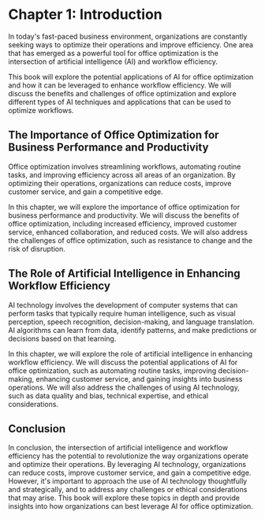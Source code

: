 Chapter 1: Introduction
=======================

In today's fast-paced business environment, organizations are constantly seeking ways to optimize their operations and improve efficiency. One area that has emerged as a powerful tool for office optimization is the intersection of artificial intelligence (AI) and workflow efficiency.

This book will explore the potential applications of AI for office optimization and how it can be leveraged to enhance workflow efficiency. We will discuss the benefits and challenges of office optimization and explore different types of AI techniques and applications that can be used to optimize workflows.

The Importance of Office Optimization for Business Performance and Productivity
-------------------------------------------------------------------------------

Office optimization involves streamlining workflows, automating routine tasks, and improving efficiency across all areas of an organization. By optimizing their operations, organizations can reduce costs, improve customer service, and gain a competitive edge.

In this chapter, we will explore the importance of office optimization for business performance and productivity. We will discuss the benefits of office optimization, including increased efficiency, improved customer service, enhanced collaboration, and reduced costs. We will also address the challenges of office optimization, such as resistance to change and the risk of disruption.

The Role of Artificial Intelligence in Enhancing Workflow Efficiency
--------------------------------------------------------------------

AI technology involves the development of computer systems that can perform tasks that typically require human intelligence, such as visual perception, speech recognition, decision-making, and language translation. AI algorithms can learn from data, identify patterns, and make predictions or decisions based on that learning.

In this chapter, we will explore the role of artificial intelligence in enhancing workflow efficiency. We will discuss the potential applications of AI for office optimization, such as automating routine tasks, improving decision-making, enhancing customer service, and gaining insights into business operations. We will also address the challenges of using AI technology, such as data quality and bias, technical expertise, and ethical considerations.

Conclusion
----------

In conclusion, the intersection of artificial intelligence and workflow efficiency has the potential to revolutionize the way organizations operate and optimize their operations. By leveraging AI technology, organizations can reduce costs, improve customer service, and gain a competitive edge. However, it's important to approach the use of AI technology thoughtfully and strategically, and to address any challenges or ethical considerations that may arise. This book will explore these topics in depth and provide insights into how organizations can best leverage AI for office optimization.


